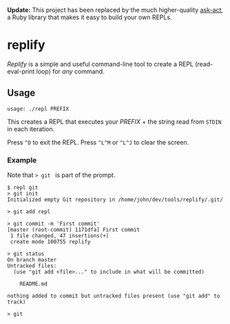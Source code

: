 **Update:** This project has been replaced by the much higher-quality
[ask-act][1], a Ruby library that makes it easy to build your own
REPLs.

[1]: https://github.com/jocap/ask-act

# replify

*Replify* is a simple and useful command-line tool to create a REPL (read-eval-print loop) for *any* command.

## Usage

    usage: ./repl PREFIX

This creates a REPL that executes your *PREFIX* + the string read from `STDIN` in each iteration.

Press `^D` to exit the REPL. Press `^L^M` or `^L^J` to clear the screen.

### Example

Note that `> git ` is part of the prompt.

    $ repl git
    > git init
    Initialized empty Git repository in /home/john/dev/tools/replify/.git/

    > git add repl

    > git commit -m 'First commit'
    [master (root-commit) 1171dfa] First commit
     1 file changed, 47 insertions(+)
     create mode 100755 replify

    > git status
    On branch master
    Untracked files:
      (use "git add <file>..." to include in what will be committed)

        README.md

    nothing added to commit but untracked files present (use "git add" to track)

    > git
